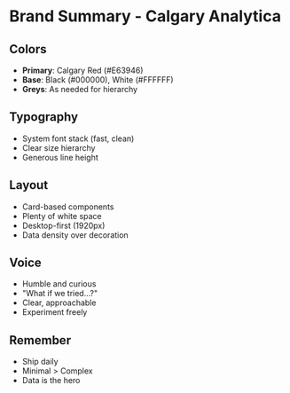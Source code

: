 # Brand Summary - Calgary Analytica

## Colors
- **Primary**: Calgary Red (#E63946)
- **Base**: Black (#000000), White (#FFFFFF)
- **Greys**: As needed for hierarchy

## Typography
- System font stack (fast, clean)
- Clear size hierarchy
- Generous line height

## Layout
- Card-based components
- Plenty of white space
- Desktop-first (1920px)
- Data density over decoration

## Voice
- Humble and curious
- "What if we tried...?"
- Clear, approachable
- Experiment freely

## Remember
- Ship daily
- Minimal > Complex
- Data is the hero